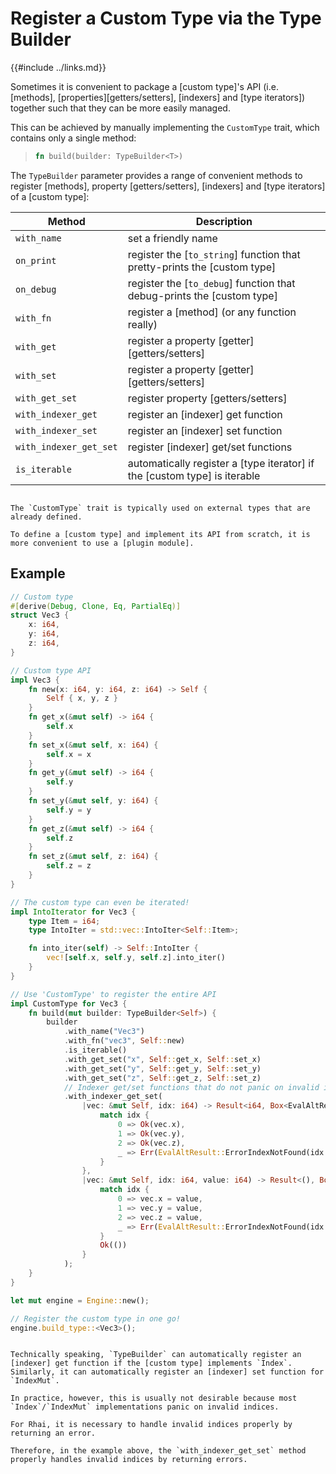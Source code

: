 Register a Custom Type via the Type Builder
===========================================

{{#include ../links.md}}

Sometimes it is convenient to package a [custom type]'s API (i.e. [methods],
[properties][getters/setters], [indexers] and [type iterators]) together such that they can be more
easily managed.

This can be achieved by manually implementing the `CustomType` trait, which contains only a single method:

> ```rust
> fn build(builder: TypeBuilder<T>)
> ```

The `TypeBuilder` parameter provides a range of convenient methods to register [methods], property
[getters/setters], [indexers] and [type iterators] of a [custom type]:

| Method                 | Description                                                               |
| ---------------------- | ------------------------------------------------------------------------- |
| `with_name`            | set a friendly name                                                       |
| `on_print`             | register the [`to_string`] function that pretty-prints the [custom type]  |
| `on_debug`             | register the [`to_debug`] function that debug-prints the [custom type]    |
| `with_fn`              | register a [method] (or any function really)                              |
| `with_get`             | register a property [getter][getters/setters]                             |
| `with_set`             | register a property [getter][getters/setters]                             |
| `with_get_set`         | register property [getters/setters]                                       |
| `with_indexer_get`     | register an [indexer] get function                                        |
| `with_indexer_set`     | register an [indexer] set function                                        |
| `with_indexer_get_set` | register [indexer] get/set functions                                      |
| `is_iterable`          | automatically register a [type iterator] if the [custom type] is iterable |

```admonish tip.small "Tip: Use plugin module if starting from scratch"

The `CustomType` trait is typically used on external types that are already defined.

To define a [custom type] and implement its API from scratch, it is more convenient to use a [plugin module].
```


Example
-------

```rust
// Custom type
#[derive(Debug, Clone, Eq, PartialEq)]
struct Vec3 {
    x: i64,
    y: i64,
    z: i64,
}

// Custom type API
impl Vec3 {
    fn new(x: i64, y: i64, z: i64) -> Self {
        Self { x, y, z }
    }
    fn get_x(&mut self) -> i64 {
        self.x
    }
    fn set_x(&mut self, x: i64) {
        self.x = x
    }
    fn get_y(&mut self) -> i64 {
        self.y
    }
    fn set_y(&mut self, y: i64) {
        self.y = y
    }
    fn get_z(&mut self) -> i64 {
        self.z
    }
    fn set_z(&mut self, z: i64) {
        self.z = z
    }
}

// The custom type can even be iterated!
impl IntoIterator for Vec3 {
    type Item = i64;
    type IntoIter = std::vec::IntoIter<Self::Item>;

    fn into_iter(self) -> Self::IntoIter {
        vec![self.x, self.y, self.z].into_iter()
    }
}

// Use 'CustomType' to register the entire API
impl CustomType for Vec3 {
    fn build(mut builder: TypeBuilder<Self>) {
        builder
            .with_name("Vec3")
            .with_fn("vec3", Self::new)
            .is_iterable()
            .with_get_set("x", Self::get_x, Self::set_x)
            .with_get_set("y", Self::get_y, Self::set_y)
            .with_get_set("z", Self::get_z, Self::set_z)
            // Indexer get/set functions that do not panic on invalid indices
            .with_indexer_get_set(
                |vec: &mut Self, idx: i64) -> Result<i64, Box<EvalAltResult>> {
                    match idx {
                        0 => Ok(vec.x),
                        1 => Ok(vec.y),
                        2 => Ok(vec.z),
                        _ => Err(EvalAltResult::ErrorIndexNotFound(idx.Into(), Position::NONE).into()),
                    }
                },
                |vec: &mut Self, idx: i64, value: i64) -> Result<(), Box<EvalAltResult>> {
                    match idx {
                        0 => vec.x = value,
                        1 => vec.y = value,
                        2 => vec.z = value,
                        _ => Err(EvalAltResult::ErrorIndexNotFound(idx.Into(), Position::NONE).into()),
                    }
                    Ok(())
                }
            );
    }
}

let mut engine = Engine::new();

// Register the custom type in one go!
engine.build_type::<Vec3>();
```

~~~admonish question "TL;DR: Why isn't there `is_indexable`?"

Technically speaking, `TypeBuilder` can automatically register an [indexer] get function if the [custom type] implements `Index`.
Similarly, it can automatically register an [indexer] set function for `IndexMut`.

In practice, however, this is usually not desirable because most `Index`/`IndexMut` implementations panic on invalid indices.

For Rhai, it is necessary to handle invalid indices properly by returning an error.

Therefore, in the example above, the `with_indexer_get_set` method properly handles invalid indices by returning errors.
~~~
